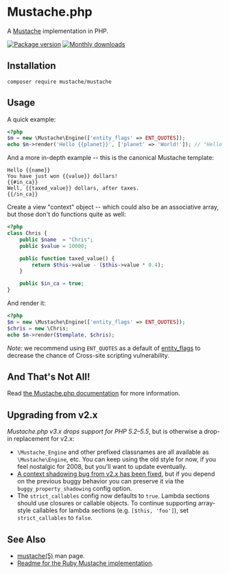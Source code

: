 # Mustache.php

A [Mustache][mustache] implementation in PHP.

[![Package version](http://img.shields.io/packagist/v/mustache/mustache.svg?style=flat-square)][packagist]
[![Monthly downloads](http://img.shields.io/packagist/dm/mustache/mustache.svg?style=flat-square)][packagist]


## Installation

```
composer require mustache/mustache
```

## Usage

A quick example:

```php
<?php
$m = new \Mustache\Engine(['entity_flags' => ENT_QUOTES]);
echo $m->render('Hello {{planet}}', ['planet' => 'World!']); // "Hello World!"
```


And a more in-depth example -- this is the canonical Mustache template:

```html+jinja
Hello {{name}}
You have just won {{value}} dollars!
{{#in_ca}}
Well, {{taxed_value}} dollars, after taxes.
{{/in_ca}}
```


Create a view "context" object -- which could also be an associative array, but those don't do functions quite as well:

```php
<?php
class Chris {
    public $name  = "Chris";
    public $value = 10000;

    public function taxed_value() {
        return $this->value - ($this->value * 0.4);
    }

    public $in_ca = true;
}
```


And render it:

```php
<?php
$m = new \Mustache\Engine(['entity_flags' => ENT_QUOTES]);
$chris = new \Chris;
echo $m->render($template, $chris);
```

*Note:* we recommend using `ENT_QUOTES` as a default of [entity_flags][entity_flags] to decrease the chance of Cross-site scripting vulnerability.


## And That's Not All!

Read [the Mustache.php documentation][docs] for more information.


## Upgrading from v2.x

_Mustache.php v3.x drops support for PHP 5.2–5.5_, but is otherwise a drop-in replacement for v2.x:

 - `\Mustache_Engine` and other prefixed classnames are all available as `\Mustache\Engine`, etc. You can keep using the old style for now, if you feel nostalgic for 2008, but you'll want to update eventually.
 - [A context shadowing bug from v2.x has been fixed](https://github.com/bobthecow/mustache.php/commit/66ecb327ce15b9efa0cfcb7026fdc62c6659b27f), but if you depend on the previous buggy behavior you can preserve it via the `buggy_property_shadowing` config option.
 - The `strict_callables` config now defaults to `true`. Lambda sections should use closures or callable objects. To continue supporting array-style callables for lambda sections (e.g. `[$this, 'foo']`), set `strict_callables` to `false`.


## See Also

 - [mustache(5)][manpage] man page.
 - [Readme for the Ruby Mustache implementation][ruby].


[mustache]:     https://mustache.github.io/
[packagist]:    https://packagist.org/packages/mustache/mustache
[entity_flags]: https://github.com/bobthecow/mustache.php/wiki#entity_flags
[docs]:         https://github.com/bobthecow/mustache.php/wiki/Home
[manpage]:      http://mustache.github.io/mustache.5.html
[ruby]:         http://github.com/defunkt/mustache/blob/master/README.md
